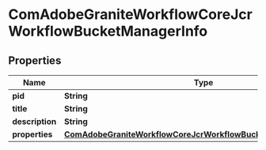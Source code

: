 
# ComAdobeGraniteWorkflowCoreJcrWorkflowBucketManagerInfo

## Properties
Name | Type | Description | Notes
------------ | ------------- | ------------- | -------------
**pid** | **String** |  |  [optional]
**title** | **String** |  |  [optional]
**description** | **String** |  |  [optional]
**properties** | [**ComAdobeGraniteWorkflowCoreJcrWorkflowBucketManagerProperties**](ComAdobeGraniteWorkflowCoreJcrWorkflowBucketManagerProperties.md) |  |  [optional]



